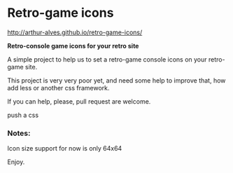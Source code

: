 # Retro-game icons

http://arthur-alves.github.io/retro-game-icons/

**Retro-console game icons for your retro site**

A simple project to help us to set a retro-game console icons on your retro-game site.

This project is very very poor yet, and need some help to improve that, how add less or another css 
framework.

If you can help, please, pull request are welcome.

push a css


### Notes:

Icon size support for now is only 64x64


Enjoy.
